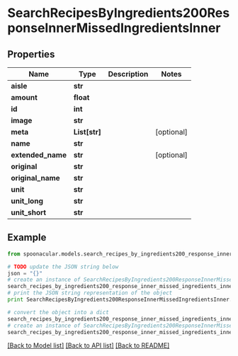 # SearchRecipesByIngredients200ResponseInnerMissedIngredientsInner


## Properties

Name | Type | Description | Notes
------------ | ------------- | ------------- | -------------
**aisle** | **str** |  | 
**amount** | **float** |  | 
**id** | **int** |  | 
**image** | **str** |  | 
**meta** | **List[str]** |  | [optional] 
**name** | **str** |  | 
**extended_name** | **str** |  | [optional] 
**original** | **str** |  | 
**original_name** | **str** |  | 
**unit** | **str** |  | 
**unit_long** | **str** |  | 
**unit_short** | **str** |  | 

## Example

```python
from spoonacular.models.search_recipes_by_ingredients200_response_inner_missed_ingredients_inner import SearchRecipesByIngredients200ResponseInnerMissedIngredientsInner

# TODO update the JSON string below
json = "{}"
# create an instance of SearchRecipesByIngredients200ResponseInnerMissedIngredientsInner from a JSON string
search_recipes_by_ingredients200_response_inner_missed_ingredients_inner_instance = SearchRecipesByIngredients200ResponseInnerMissedIngredientsInner.from_json(json)
# print the JSON string representation of the object
print SearchRecipesByIngredients200ResponseInnerMissedIngredientsInner.to_json()

# convert the object into a dict
search_recipes_by_ingredients200_response_inner_missed_ingredients_inner_dict = search_recipes_by_ingredients200_response_inner_missed_ingredients_inner_instance.to_dict()
# create an instance of SearchRecipesByIngredients200ResponseInnerMissedIngredientsInner from a dict
search_recipes_by_ingredients200_response_inner_missed_ingredients_inner_form_dict = search_recipes_by_ingredients200_response_inner_missed_ingredients_inner.from_dict(search_recipes_by_ingredients200_response_inner_missed_ingredients_inner_dict)
```
[[Back to Model list]](../README.md#documentation-for-models) [[Back to API list]](../README.md#documentation-for-api-endpoints) [[Back to README]](../README.md)



